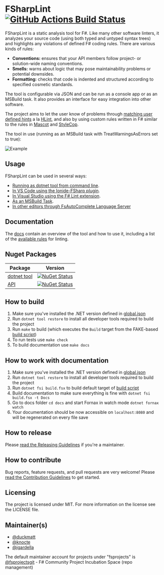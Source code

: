 # FSharpLint [![GitHub Actions Build Status](https://github.com/fsprojects/FSharpLint/workflows/CI/badge.svg)](https://github.com/fsprojects/FSharpLint/actions?query=branch%3Amaster)

FSharpLint is a static analysis tool for F#. Like many other software linters, it analyzes your source code (using both typed and untyped syntax trees) and highlights any violations of defined F# coding rules. There are various kinds of rules:

* **Conventions:** ensures that your API members follow project- or solution-wide naming conventions.
* **Smells:** warns about logic that may pose maintainability problems or potential downsides.
* **Formatting:** checks that code is indented and structured according to specified cosmetic standards.

The tool is configurable via JSON and can be run as a console app or as an MSBuild task. It also provides an interface for easy integration into other software.

The project aims to let the user know of problems through [matching user defined hints](https://fsprojects.github.io/FSharpLint/how-tos/rules/FL0065.html) a la [HLint](http://community.haskell.org/~ndm/hlint/), and also by using custom rules written in F# similar to the rules in [Mascot](http://mascot.x9c.fr/manual.html) and [StyleCop](https://github.com/StyleCop/StyleCop).

The tool in use (running as an MSBuild task with TreatWarningsAsErrors set to true):

![Example](http://i.imgur.com/D4c9g1m.png)

## Usage

FSharpLint can be used in several ways:

* [Running as dotnet tool from command line](https://fsprojects.github.io/FSharpLint/how-tos/install-dotnet-tool.html).
* [In VS Code using the Ionide-FSharp plugin](https://marketplace.visualstudio.com/items?itemName=Ionide.Ionide-fsharp).
* [In Visual Studio using the F# Lint extension](https://marketplace.visualstudio.com/items?itemName=asti.fslint-vs).
* [As an MSBuild Task](http://fsprojects.github.io/FSharpLint/how-tos/msbuild-task.html).
* [In other editors through FsAutoComplete Language Server](https://github.com/fsharp/FsAutoComplete)

## Documentation

The [docs](http://fsprojects.github.io/FSharpLint/) contain an overview of the tool and how to use it, including a list of the [available rules](http://fsprojects.github.io/FSharpLint/how-tos/rule-configuration.html#ruleList) for linting.

## Nuget Packages

Package | Version
------- | --------
[dotnet tool](https://www.nuget.org/packages/dotnet-fsharplint/) | [![NuGet Status](http://img.shields.io/nuget/v/dotnet-fsharplint.svg?style=flat)](https://www.nuget.org/packages/dotnet-fsharplint/)
[API](https://www.nuget.org/packages/FSharpLint.Core/) | [![NuGet Status](http://img.shields.io/nuget/v/FSharpLint.Core.svg?style=flat)](https://www.nuget.org/packages/FSharpLint.Core/)

## How to build

1. Make sure you've installed the .NET version defined in [global.json](global.json)
2. Run `dotnet tool restore` to install all developer tools required to build the project
3. Run `make` to build (which executes the `Build` target from the FAKE-based [build script](build.fsx))
4. To run tests use `make check`
5. To build documentation use `make docs`

## How to work with documentation

1. Make sure you've installed the .NET version defined in [global.json](global.json)
2. Run `dotnet tool restore` to install all developer tools required to build the project
3. Run `dotnet fsi build.fsx` to build default target of [build script](build.fsx)
4. Build documentation to make sure everything is fine with `dotnet fsi build.fsx -t Docs`
5. Go to docs folder `cd docs` and start Fornax in watch mode `dotnet fornax watch`
6. Your documentation should be now accessible on `localhost:8080` and will be regenerated on every file save

## How to release

Please [read the Releasing Guidelines](./RELEASE.md) if you're a maintainer.

## How to contribute

Bug reports, feature requests, and pull requests are very welcome! Please [read the Contribution Guidelines](./CONTRIBUTING.md)
to get started.

## Licensing

The project is licensed under MIT. For more information on the license see the LICENSE file.

## Maintainer(s)

- [@duckmatt](https://github.com/duckmatt)
- [@knocte](https://github.com/knocte)
- [@jgardella](https://github.com/jgardella)

The default maintainer account for projects under "fsprojects" is [@fsprojectsgit](https://github.com/fsprojectsgit) - F# Community Project Incubation Space (repo management)
